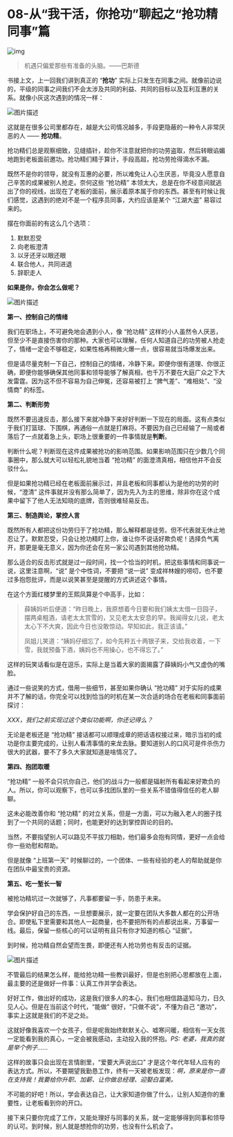 # 08-从“我干活，你抢功”聊起之“抢功精同事”篇

![img](https://img1.sycdn.imooc.com/5dff90a30001ee5706400359.jpg)

> 机遇只偏爱那些有准备的头脑。——巴斯德

书接上文，上一回我们讲到真正的 “**抢功**” 实际上只发生在同事之间。就像前边说的，平级的同事之间我们不会太涉及共同的利益、共同的目标以及互利互惠的关系。就像小灰这次遇到的情况一样：

![图片描述](https://img1.sycdn.imooc.com/5e04705c0001ca2705500496.png)

这就是在很多公司里都存在，越是大公司情况越多，手段更隐蔽的一种令人非常厌恶的人 —— **抢功精**。

抢功精们总是观察细致，见缝插针，趁你不注意就把你的功劳盗取，然后转眼谄媚地跑到老板面前邀功。抢功精们精于算计，手段高超，抢功劳抢得滴水不漏。

既然不是你的领导，就没有互惠的必要，所以难免让人心生厌恶，毕竟没人愿意自己辛苦的成果被别人抢走。奈何这些 “抢功精” 本领太大，总是在你不经意间就逃出了你的视线，出现在了老板的面前，展示着原本属于你的东西。甚至有时候让我们感觉，这遇到的绝对不是一个程序员同事，大约应该是某个 “江湖大盗” 易容过来的。

摆在你面前的有这么几个选项：

1. 默默忍受
2. 向老板澄清
3. 以牙还牙以眼还眼
4. 联合他人，共同进退
5. 辞职走人

**如果是你，你会怎么做呢？**

![图片描述](https://img1.sycdn.imooc.com/5e04708900010d0601840260.png)

**第一、控制自己的情绪**

我们在职场上，不可避免地会遇到小人，像 “抢功精” 这样的小人虽然令人厌恶，但至少不是直接伤害你的那种。大家也可以理解，任何人知道自己的功劳被人抢走了，情绪一定会不够稳定，如果性格再稍微火爆一点，很容易就当场爆发出来。

但是请尽量克制一下自己，控制自己的情绪，冷静下来。即便你很有道理、你很正确，即便你能够确保其他同事和领导能够了解真相，也千万不要在大庭广众之下大发雷霆。因为这不但不容易为自己伸冤，还容易被打上 “脾气差”、“难相处”、“没情商” 的标签。

**第二、判断形势**

既然不要迅速反击，那么接下来就冷静下来好好判断一下现在的局面。这有点类似于我们打篮球、下围棋，再通俗一点就是打麻将。不要因为自己已经输了一局或者落后了一点就着急上头，职场上很重要的一件事情就是**判断**。

判断什么呢？判断现在这件成果被抢功的影响范围。如果影响范围只在少数几个同事圈中，那么就大可以轻松礼貌地当着 “抢功精” 的面澄清真相，相信他并不会反驳什么。

但是如果抢功精已经在老板面前展示过，并且老板和同事都认为是他的功劳的时候，“澄清” 这件事就并没有那么简单了，因为先入为主的思维，除非你在这个成果中留下了他人无法知晓的底牌，否则很难轻易反击。

**第三、制造舆论，掌控人言**

既然所有人都把这份功劳归于了抢功精，那么解释都是徒劳。但不代表就无休止地忍让了。默默忍受，只会让抢功精盯上你，谁让你不说话好欺负呢！选择负气离开，那更是毫无意义，因为你还会在另一家公司遇到其他抢功精。

那么适合的反击形式就是过一段时间，找一个恰当的时机，把这些事情和同事说一说，这里注意啊，“说” 是个中性词，不要把 “说一说” 变成祥林嫂的唠叨，也不要过多抱怨批评，而是以说笑甚至是提醒的方式讲述这个事情。

在这个方面红楼梦里的王熙凤算是个中高手，比如：

> 薛姨妈听后便道：“昨日晚上，我原想着今日要和我们姨太太借一日园子，摆两桌粗酒，请老太太赏雪的，又见老太太安息的早。我闻得女儿说，老太太心下不大爽，因此今日也没敢惊动。早知如此，我正该请。”
>
> 凤姐儿笑道：“姨妈仔细忘了，如今先秤五十两银子来，交给我收着，一下雪，我就预备下酒，姨妈也不用操心，也不得忘了。”

这样的玩笑话看似是在逗乐，实际上是当着大家的面揭露了薛姨妈小气又虚伪的嘴脸。

通过一些说笑的方式，借用一些细节，甚至如果你确认 “抢功精” 对于实际的成果并不了解的话，你完全可以找到恰当的时机在某一次合适的场合在老板和同事面前探讨：

_XXX，我们之前实现过这个类似功能啊，你还记得么？_

无论是老板还是 “抢功精” 接话都可以顺理成章的把话语权接过来，暗示当初的成功是你主要完成的，让别人看清事情的来龙去脉。要知道别人的口风可是件杀伤力很大的武器，要不了多久大家就知道是啥情况了。

**第四、抱团取暖**

“抢功精” 一般不会只坑你自己，他们的战斗力一般都是辐射所有看起来好欺负的人。所以，你可以观察下，也可以多找团队里的一些关系不错值得信任的老人聊聊。

这未必能改善你和 “抢功精” 的对立关系，但是一方面，可以为融入老人的圈子找到了一个共同的话题；同时，也能更好的达到掌控舆论的目的。

当然，不要指望别人可以路见不平拔刀相助，他们最多会抱有同情，更好一点会给你一些劝慰和帮助。

但是就像 “上班第一天” 时候聊过的，一个团体、一些有经验的老人的帮助就是你在团队中最宝贵的资源。

**第五、吃一堑长一智**

被抢功精坑过一次就够了，凡事都要留一手，防患于未来。

学会保护好自己的东西，一旦想要展示，就一定要在团队大多数人都在的公开场合。即使私下里需要和其他人一起商量，也不要把所有的点都说出来，万事留一线。最后，保留一些核心的可以证明有且只有你才知道的核心 “证据”。

到时候，抢功精自然会望而生畏，即便还有人抢功劳也有反击的证据。

![图片描述](https://img1.sycdn.imooc.com/5e0470e20001e01001730278.png)

不管最后的结果怎么样，能给抢功精一些教训最好，但是也别把心思都放在上面，最主要的还是做好一件事：认真工作并学会表达。

好好工作，做出好的成功，这是我们很多人的本心，我们也相信路遥知马力，日久见人心。但是在当前这个时代，“能做” 很好，“只做不说”，不懂为自己 “邀功”，事实上这就是我们的不足之处。

这就好像我喜欢一个女孩子，但是呢我始终默默关心、嘘寒问暖，相信有一天女孩一定能看到我的真心，一定会被我感动，主动投入我的怀抱。_PS: 老婆，我真的就是举个例子……_

这样的故事只会出现在言情剧里，“爱要大声说出口” 才是这个年代年轻人应有的表达方式。所以，不要期望我勤恳工作，终有一天被老板发现：_啊，原来是你一直在支持我！我要给你升职、加薪、让你做总经理、迎娶白富美。_

不可能的好吧！所以，学会表达自己，让大家知道你做了什么，让别人知道你的重要性，让老板看到你的开口。

接下来只要你完成了工作，又能处理好与同事的关系，就一定能够得到同事和领导的认可。到时候，别人就是想抢你的功劳，也没有什么机会了。
